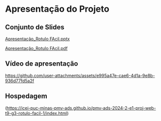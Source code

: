 # Apresentação do Projeto

## Conjunto de Slides

[Apresentação_Rotulo FAcil.pptx](https://github.com/user-attachments/files/18086477/Apresentacao_Rotulo.FAcil.pptx)


[Apresentação_Rotulo FAcil.pdf](https://github.com/user-attachments/files/18086485/Apresentacao_Rotulo.FAcil.pdf)


## Vídeo de apresentação
https://github.com/user-attachments/assets/e995a47e-cae6-4d1a-9e8b-936d77fd5a2f
## Hospedagem

(https://icei-puc-minas-pmv-ads.github.io/pmv-ads-2024-2-e1-proj-web-t9-g3-rotulo-facil-1/index.html)
